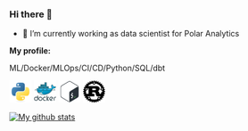 ### Hi there 👋

- 🔭 I’m currently working as data scientist for Polar Analytics

**My profile:**

ML/Docker/MLOps/CI/CD/Python/SQL/dbt

<p>  <img src="https://github.com/devicons/devicon/blob/master/icons/python/python-original.svg" alt="python" width="40" height="40"/>  
<img src="https://github.com/devicons/devicon/blob/master/icons/docker/docker-original-wordmark.svg" alt="docker" width="40" height="40"/>
<img src="https://github.com/devicons/devicon/blob/master/icons/bash/bash-original.svg" alt="bash" width="40" height="40"/> <img src="https://github.com/devicons/devicon/blob/master/icons/rust/rust-plain.svg" alt="rust" width="40" height="40"/>  </p>

[![My github stats](https://github-readme-stats.vercel.app/api?username=Alaks96&show_icons=true&theme=dark)](https://github.com/Alaks96/Alaks96)
